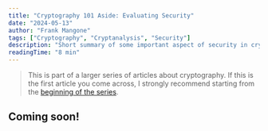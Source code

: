 ```yaml
---
title: "Cryptography 101 Aside: Evaluating Security"
date: "2024-05-13"
author: "Frank Mangone"
tags: ["Cryptography", "Cryptanalysis", "Security"]
description: "Short summary of some important aspect of security in cryptography"
readingTime: "8 min"
---
```


> This is part of a larger series of articles about cryptography. If this is the first article you come across, I strongly recommend starting from the [beginning of the series](/en/blog/cryptography-101/where-to-start).

## Coming soon!

